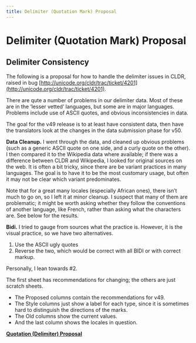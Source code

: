 ```yaml
---
title: Delimiter (Quotation Mark) Proposal
---
```


# Delimiter (Quotation Mark) Proposal

## Delimiter Consistency

The following is a proposal for how to handle the delimiter issues in CLDR, raised in bug [http://unicode.org/cldr/trac/ticket/4201](http://unicode.org/cldr/trac/ticket/4201).

There are qute a number of problems in our delimiter data. Most of these are in the ‘lesser vetted’ languages, but some are in major languages. Problems include use of ASCII quotes, and obvious inconsistencies in data.

The goal for the v49 release is to at least have consistent data, then have the translators look at the changes in the data submission phase for v50.

**Data Cleanup.** I went through the data, and cleaned up obvious problems (such as a generic ASCII quote on one side, and a curly quote on the other). I then compared it to the Wikipedia data where available; if there was a difference between CLDR and Wikipedia, I looked for original sources on the web. It is often a bit tricky, since there are be variant practices in many languages. The goal is to have it to be the most customary usage, but often it may not be clear which variant predominates.

Note that for a great many locales (especially African ones), there isn’t much to go on, so I left it at minor cleanup. I suspect that many of them are problematic; it might be worth asking whether they follow the conventions of another language, like French, rather than asking what the characters are. See below for the results.

**Bidi.** I tried to gauge from sources what the practice is. However, it is the visual practice, so we have two alternatives.

1. Use the ASCII ugly quotes
2. Reverse the two, which would be correct with all BIDI or with correct markup.

Personally, I lean towards #2.

The first sheet has recommendations for changing; the others are just scratch sheets.

- The Proposed columns contain the recommendations for v49.
- The Style columns just show a label for each type, since it is sometimes hard to distinguish the directions of the marks.
- The Old columns show the current values.
- And the last column shows the locales in question.

[**Quotation (Delimiter) Proposal**](https://docs.google.com/spreadsheets/d/1_7vjBSmjlmevIQfpM4xX1yMGYQdibd6h8PTrQEPzzkQ/edit?gid=2#gid=2)

